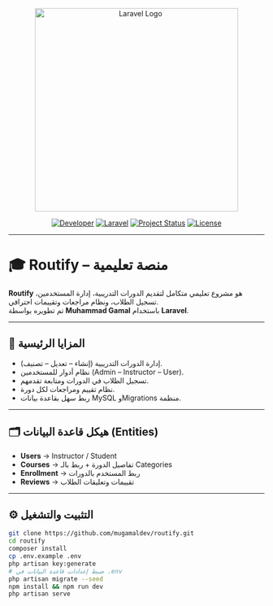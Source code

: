 <p align="center">
  <a href="https://laravel.com" target="_blank">
    <img src="https://raw.githubusercontent.com/laravel/art/master/logo-lockup/5%20SVG/2%20CMYK/1%20Full%20Color/laravel-logolockup-cmyk-red.svg" width="400" alt="Laravel Logo">
  </a>
</p>

<p align="center">
<a href="#"><img src="https://img.shields.io/badge/Developer-Muhammad%20Gamal-blue" alt="Developer"></a>
<a href="#"><img src="https://img.shields.io/badge/Framework-Laravel%2011-red" alt="Laravel"></a>
<a href="#"><img src="https://img.shields.io/badge/Status-Active-success" alt="Project Status"></a>
<a href="#"><img src="https://img.shields.io/badge/License-MIT-lightgrey" alt="License"></a>
</p>

---

# 🎓 Routify – منصة تعليمية  
**Routify** هو مشروع تعليمي متكامل لتقديم الدورات التدريبية، إدارة المستخدمين، تسجيل الطلاب، ونظام مراجعات وتقييمات احترافي.  
تم تطويره بواسطة **Muhammad Gamal** باستخدام **Laravel**.

---

## 🚀 المزايا الرئيسية  
- إدارة الدورات التدريبية (إنشاء – تعديل – تصنيف).  
- نظام أدوار للمستخدمين (Admin – Instructor – User).  
- تسجيل الطلاب في الدورات ومتابعة تقدمهم.  
- نظام تقييم ومراجعات لكل دورة.  
- ربط سهل بقاعدة بيانات MySQL وMigrations منظمة.  

---

## 🗂 هيكل قاعدة البيانات (Entities)  
- **Users** → Instructor / Student  
- **Courses** → تفاصيل الدورة + ربط بالـ Categories  
- **Enrollment** → ربط المستخدم بالدورات  
- **Reviews** → تقييمات وتعليقات الطلاب  

---

## ⚙️ التثبيت والتشغيل  

```bash
git clone https://github.com/mugamaldev/routify.git
cd routify
composer install
cp .env.example .env
php artisan key:generate
# ضبط إعدادات قاعدة البيانات في .env
php artisan migrate --seed
npm install && npm run dev
php artisan serve
